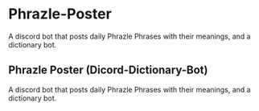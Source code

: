 # Phrazle-Poster
A discord bot that posts daily Phrazle Phrases with their meanings, and a dictionary bot. 
<h2>Phrazle Poster (Dicord-Dictionary-Bot)</h2> 
A discord bot that posts daily Phrazle Phrases with their meanings, and a dictionary bot. 
